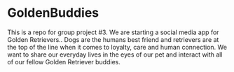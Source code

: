 # GoldenBuddies
This is a repo for group project #3. We are starting a social media app for Golden Retrievers.. Dogs are the humans best friend and retrievers are at the top of the line when it comes to loyalty, care and human connection. We want to share our everyday lives in the eyes of our pet and interact with all of our fellow Golden Retriever buddies. 
